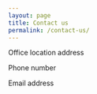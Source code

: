 ```yaml
---
layout: page
title: Contact us
permalink: /contact-us/
---
```

Office location address

Phone number

Email address
